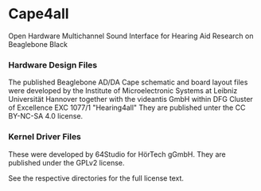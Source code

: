 # Cape4all
Open Hardware Multichannel Sound Interface for Hearing Aid Research on Beaglebone Black

### Hardware Design Files

The published Beaglebone AD/DA Cape schematic and board layout files were developed
by the Institute of Microelectronic Systems at Leibniz Universität Hannover together
with the videantis GmbH within DFG Cluster of Excellence EXC 1077/1 "Hearing4all"
They are published unter the CC BY-NC-SA 4.0 license.

### Kernel Driver Files

These were developed by 64Studio for HörTech gGmbH. They are published under the
GPLv2 license.

See the respective directories for the full license text.
